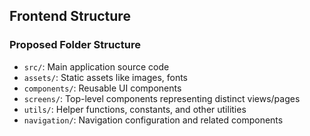 ## Frontend Structure
### Proposed Folder Structure
- `src/`: Main application source code
- `assets/`: Static assets like images, fonts
- `components/`: Reusable UI components
- `screens/`: Top-level components representing distinct views/pages
- `utils/`: Helper functions, constants, and other utilities
- `navigation/`: Navigation configuration and related components